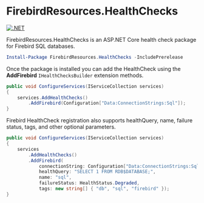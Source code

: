 ﻿# FirebirdResources.HealthChecks

[![.NET](https://github.com/willibrandon/firebird-resources/actions/workflows/ci.yml/badge.svg)](https://github.com/willibrandon/firebird-resources/actions/workflows/ci.yml)

FirebirdResources.HealthChecks is an ASP.NET Core health check package for Firebird SQL databases.

```PowerShell
Install-Package FirebirdResources.HealthChecks -IncludePrerelease
```

Once the package is installed you can add the HealthCheck using the **AddFirebird** `IHealthChecksBuilder` extension methods.

```csharp
public void ConfigureServices(IServiceCollection services)
{
    services.AddHealthChecks()
        .AddFirebird(Configuration["Data:ConnectionStrings:Sql"]);
}
```

Firebird HealthCheck registration also supports healthQuery, name, failure status, tags, and other optional parameters.

```csharp
public void ConfigureServices(IServiceCollection services)
{
    services
        .AddHealthChecks()
        .AddFirebird(
            connectionString: Configuration["Data:ConnectionStrings:Sql"],
            healthQuery: "SELECT 1 FROM RDB$DATABASE;",
            name: "sql",
            failureStatus: HealthStatus.Degraded,
            tags: new string[] { "db", "sql", "firebird" });
}
```